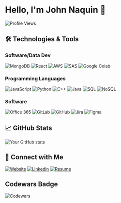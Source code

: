 # Hello, I'm John Naquin 👋

![Profile Views](https://komarev.com/ghpvc/?username=John-Naquin)

## 🛠️ Technologies & Tools

### Software/Data Dev
![MongoDB](https://img.shields.io/badge/MongoDB-47A248?style=for-the-badge&logo=mongodb&logoColor=white)
![React](https://img.shields.io/badge/React-61DAFB?style=for-the-badge&logo=react&logoColor=black)
![AWS](https://img.shields.io/badge/AWS-232F3E?style=for-the-badge&logo=amazon-aws&logoColor=white)
![SAS](https://img.shields.io/badge/SAS-005596?style=for-the-badge&logo=sas&logoColor=white)
![Google Colab](https://img.shields.io/badge/Google%20Colab-F9AB00?style=for-the-badge&logo=google-colab&logoColor=white)

### Programming Languages
![JavaScript](https://img.shields.io/badge/JavaScript-F7DF1E?style=for-the-badge&logo=javascript&logoColor=black)
![Python](https://img.shields.io/badge/Python-3776AB?style=for-the-badge&logo=python&logoColor=white)
![C++](https://img.shields.io/badge/C++-00599C?style=for-the-badge&logo=c%2B%2B&logoColor=white)
![Java](https://img.shields.io/badge/Java-007396?style=for-the-badge&logo=java&logoColor=white)
![SQL](https://img.shields.io/badge/SQL-4479A1?style=for-the-badge&logo=postgresql&logoColor=white)
![NoSQL](https://img.shields.io/badge/NoSQL-005571?style=for-the-badge&logo=mongodb&logoColor=white)

### Software
![Office 365](https://img.shields.io/badge/Office%20365-D83B01?style=for-the-badge&logo=microsoft-office&logoColor=white)
![GitLab](https://img.shields.io/badge/GitLab-FC6D26?style=for-the-badge&logo=gitlab&logoColor=white)
![GitHub](https://img.shields.io/badge/GitHub-181717?style=for-the-badge&logo=github&logoColor=white)
![Jira](https://img.shields.io/badge/Jira-0052CC?style=for-the-badge&logo=jira&logoColor=white)
![Figma](https://img.shields.io/badge/Figma-F24E1E?style=for-the-badge&logo=figma&logoColor=white)

## 📈 GitHub Stats

![Your GitHub stats](https://github-readme-stats.vercel.app/api?username=John-Naquin&show_icons=true&theme=radical)

## 🔗 Connect with Me

[![Website](https://img.shields.io/badge/Website-0A66C2?style=for-the-badge&logo=internet-explorer&logoColor=white)](https://www.johnnaquin.com)
[![LinkedIn](https://img.shields.io/badge/LinkedIn-0A66C2?style=for-the-badge&logo=linkedin&logoColor=white)](https://www.linkedin.com/in/john-naquin)
[![Resume](https://img.shields.io/badge/Resume-0A66C2?style=for-the-badge&logo=read-the-docs&logoColor=white)](https://1drv.ms/b/c/24bcd1f502d345be/ERpU9o8h-zxNvec1jaUcc9gBpp_Uau5pFRzxxtA49ZR0Pg?e=o4ILhP)

## Codewars Badge

![Codewars](https://www.codewars.com/users/The.Rookie./badges/small)
